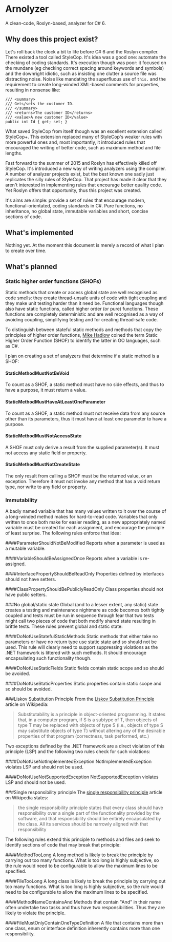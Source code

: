 # Arnolyzer
A clean-code, Roslyn-based, analyzer for C# 6.

## Why does this project exist?
Let's roll back the clock a bit to life before C# 6 and the Roslyn compiler. There existed a tool called StyleCop. It's idea was a good one: automate the checking of coding standards. It's execution though was poor: it focused on the mundane (eg checking correct spacing around keywords and symbols) and the downright idiotic, such as insisting one clutter a source file was distracting noise. Noise like mandating the superfluous use of `this.` and the requirement to create long-winded XML-based comments for properties, resulting in nonsense like:

    /// <summary>
    /// Gets/sets the customer ID.
    /// </summary>
    /// <returns>The customer ID</returns>
    /// <value>A new customer ID</value>
    public int Id { get; set; }

What saved StyleCop from itself though was an excellent extension called StyleCop+. This extension replaced many of StyleCop's weaker rules with more powerful ones and, most importantly, it introduced rules that encouraged the writing of better code, such as maximum method and file lengths.

Fast forward to the summer of 2015 and Roslyn has effectively killed off StyleCop. It's introduced a new way of writing analyzers using the compiler. A number of analyzer projects exist, but the best known one sadly just replicates the silly rules of StyleCop. That project has made it clear that they aren't interested in implementing rules that encourage better quality code. Yet Roslyn offers that opportunity, thus this project was created.

It's aims are simple: provide a set of rules that encourage modern, functional-orientated, coding standards in C#. Pure functions, no inheritance, no global state, immutable variables and short, concise sections of code.
   
## What's implemented
Nothing yet. At the moment this document is merely a record of what I plan to create over time.

## What's planned
### Static higher order functions (SHOFs)
Static methods that create or access global state are well recognised as code smells: they create thread-unsafe units of code with tight coupling and they make unit testing harder than it need be. Functional languages though also have static functions, called higher order (or pure) functions. These functions are completely deterministic and are well recognised as a way of avoiding coupling, simplifying testing and for creating thread-safe code.

To distinguish between stateful static methods and methods that copy the principles of higher order functions, [Mike Hadlow](https://twitter.com/mikehadlow/status/646645950656708608) coined the term Static Higher Order Function (SHOF) to identify the latter in OO languages, such as C#.

I plan on creating a set of analyzers that determine if a static method is a SHOF:

#### StaticMethodMustNotBeVoid
To count as a SHOF, a static method must have no side effects, and thus to have a purpose, it must return a value.

#### StaticMethodMustHaveAtLeastOneParameter
To count as a SHOF, a static method must not receive data from any source other than its parameters, thus it must have at least one parameter to have a purpose.

#### StaticMethodMustNotAccessState
A SHOF must only derive a result from the supplied parameter(s). It must not access any static field or property.

#### StaticMethodMustNotCreateState
The only result from calling a SHOF must be the returned value, or an exception. Therefore it must not invoke any method that has a void return type, nor write to any field or property.

### Immutability
A badly named variable that has many values written to it over the course of a long-winded method makes for hard-to-read code. Variables that only written to once both make for easier reading, as a new appropriately named variable must be created for each assignment, and encourage the principle of least surprise. The following rules enforce that idea:

####ParameterShouldNotBeModified
Reports when a parameter is used as a mutable variable.

####VariableShouldBeAssignedOnce
Reports when a variable is re-assigned.

####InterfacePropertyShouldBeReadOnly
Properties defined by interfaces should not have setters.

####ClassPropertyShouldBePubliclyReadOnly
Class properties should not have public setters.

###No global/static state
Global (and to a lesser extent, any static) state creates a testing and maintenance nightmare as code becomes both tightly coupled and tests must be run in sequence through fear that two tests might call two pieces of code that both modify shared state resulting in brittle tests. These rules prevent global and static state:

####DoNotUseStatefulStaticMethods
Static methods that either take no parameters or have no return type use static state and so should not be used. This rule will clearly need to support suppressing violations as the .NET framework is littered with such methods. It should encourage encapsulating such functionality though.

####DoNotUseStaticFields
Static fields contain static scope and so should be avoided.

####DoNotUseStaticProperties
Static properties contain static scope and so should be avoided.

###Liskov Substitution Principle
From the [Liskov Substitution Principle](https://en.wikipedia.org/wiki/Liskov_substitution_principle) article on Wikipedia:
> Substitutability is a principle in object-oriented programming. It states that, in a computer program, if S is a subtype of T, then objects of type T may be replaced with objects of type S (i.e., objects of type S may substitute objects of type T) without altering any of the desirable properties of that program (correctness, task performed, etc.)

Two exceptions defined by the .NET framework are a direct violation of this principle (LSP) and the following two rules check for such violations:

####DoNotUseNotImplementedException
NotImplementedException violates LSP and should not be used.

####DoNotUseNotSupportedException
NotSupportedException violates LSP and should not be used.

###Single responsibility principle
The [single responsibility principle](https://en.wikipedia.org/wiki/Single_responsibility_principle) article on Wikipedia states:
> the single responsibility principle states that every class should have responsibility over a single part of the functionality provided by the software, and that responsibility should be entirely encapsulated by the class. All its services should be narrowly aligned with that responsibility

The following rules extend this principle to methods and files and seek to identify sections of code that may break that principle:

####MethodTooLong
A long method is likely to break the principle by carrying out too many functions. What is too long is highly subjective, so the rule would need to be configurable to allow the maximum lines to be specified.

####FileTooLong
A long class is likely to break the principle by carrying out too many functions. What is too long is highly subjective, so the rule would need to be configurable to allow the maximum lines to be specified.

####MethodNameContainsAnd
Methods that contain "And" in their name often undertake two tasks and thus have two responsibilities. Thus they are likely to violate the principle.

####FileMustOnlyContainOneTypeDefinition
A file that contains more than one class, enum or interface definition inherently contains more than one responsibility.  